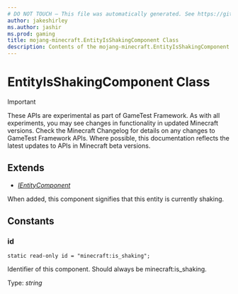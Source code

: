 ```yaml
---
# DO NOT TOUCH — This file was automatically generated. See https://github.com/Mojang/MinecraftApiDocsGenerator to modify descriptions, examples, etc.
author: jakeshirley
ms.author: jashir
ms.prod: gaming
title: mojang-minecraft.EntityIsShakingComponent Class
description: Contents of the mojang-minecraft.EntityIsShakingComponent class.
---
```

# EntityIsShakingComponent Class
>[!IMPORTANT]
>These APIs are experimental as part of GameTest Framework. As with all experiments, you may see changes in functionality in updated Minecraft versions. Check the Minecraft Changelog for details on any changes to GameTest Framework APIs. Where possible, this documentation reflects the latest updates to APIs in Minecraft beta versions.

## Extends
- [*IEntityComponent*](IEntityComponent.md)

When added, this component signifies that this entity is currently shaking.

## Constants

### **id**
`static read-only id = "minecraft:is_shaking";`

Identifier of this component. Should always be minecraft:is_shaking.

Type: *string*
